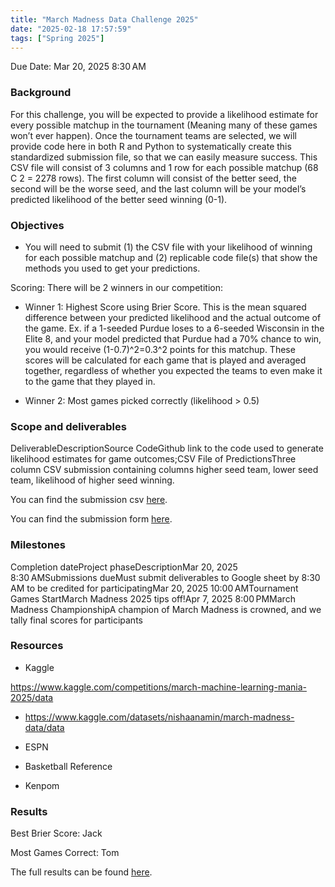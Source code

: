 ```yaml
---
title: "March Madness Data Challenge 2025"
date: "2025-02-18 17:57:59"
tags: ["Spring 2025"]
---
```

Due Date: Mar 20, 2025 8:30 AM

### Background

For this challenge, you will be expected to provide a likelihood estimate for every possible matchup in the tournament (Meaning many of these games won’t ever happen). Once the tournament teams are selected, we will provide code here in both R and Python to systematically create this standardized submission file, so that we can easily measure success. This CSV file will consist of 3 columns and 1 row for each possible matchup (68 C 2 = 2278 rows). The first column will consist of the better seed, the second will be the worse seed, and the last column will be your model’s predicted likelihood of the better seed winning (0-1).

### Objectives

- You will need to submit (1) the CSV file with your likelihood of winning for each possible matchup and (2) replicable code file(s) that show the methods you used to get your predictions.

Scoring: There will be 2 winners in our competition:

- Winner 1: Highest Score using Brier Score. This is the mean squared difference between your predicted likelihood and the actual outcome of the game. Ex. if a 1-seeded Purdue loses to a 6-seeded Wisconsin in the Elite 8, and your model predicted that Purdue had a 70% chance to win, you would receive (1-0.7)^2=0.3^2 points for this matchup. These scores will be calculated for each game that is played and averaged together, regardless of whether you expected the teams to even make it to the game that they played in.

- Winner 2: Most games picked correctly (likelihood > 0.5)

### Scope and deliverables

DeliverableDescriptionSource CodeGithub link to the code used to generate likelihood estimates for game outcomes;CSV File of PredictionsThree column CSV submission containing columns higher seed team, lower seed team, likelihood of higher seed winning.

You can find the submission csv [here](http://wiscosac.github.io/files/2025_competition_submission.csv).

You can find the submission form [here](https://docs.google.com/forms/d/e/1FAIpQLScJu6MdJnkgEljtTcpliyI2fqKmRTpr5vSTgFARl-BAmRSL3w/viewform?usp=dialog).

### Milestones

Completion dateProject phaseDescriptionMar 20, 2025 8:30 AMSubmissions dueMust submit deliverables to Google sheet by 8:30 AM to be credited for participatingMar 20, 2025 10:00 AMTournament Games StartMarch Madness 2025 tips off!Apr 7, 2025 8:00 PMMarch Madness ChampionshipA champion of March Madness is crowned, and we tally final scores for participants

### Resources

- Kaggle

https://www.kaggle.com/competitions/march-machine-learning-mania-2025/data

- https://www.kaggle.com/datasets/nishaanamin/march-madness-data/data

- ESPN

- Basketball Reference

- Kenpom

### Results

Best Brier Score: Jack

Most Games Correct: Tom

The full results can be found [here](https://docs.google.com/spreadsheets/d/19CZfk3I_lN4vUIgLnUD-1oFKSAt1Zf5CCKF1uFadi38/edit?gid=0#gid=0).

